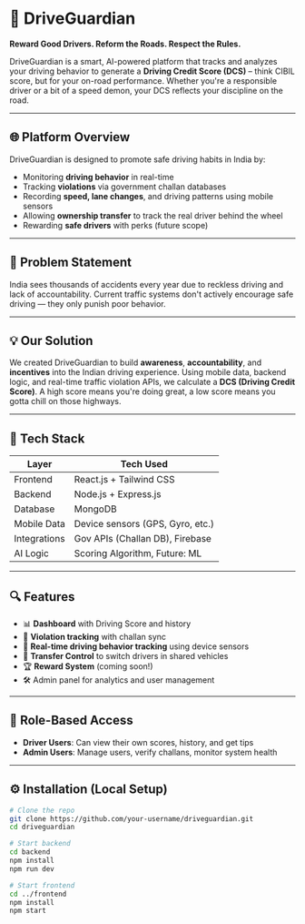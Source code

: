 # 🚗 DriveGuardian

**Reward Good Drivers. Reform the Roads. Respect the Rules.**

DriveGuardian is a smart, AI-powered platform that tracks and analyzes your driving behavior to generate a **Driving Credit Score (DCS)** – think CIBIL score, but for your on-road performance. Whether you're a responsible driver or a bit of a speed demon, your DCS reflects your discipline on the road.

---

## 🌐 Platform Overview

DriveGuardian is designed to promote safe driving habits in India by:

- Monitoring **driving behavior** in real-time
- Tracking **violations** via government challan databases
- Recording **speed, lane changes**, and driving patterns using mobile sensors
- Allowing **ownership transfer** to track the real driver behind the wheel
- Rewarding **safe drivers** with perks (future scope)

---

## 🧠 Problem Statement

India sees thousands of accidents every year due to reckless driving and lack of accountability. Current traffic systems don't actively encourage safe driving — they only punish poor behavior.

---

## 💡 Our Solution

We created DriveGuardian to build **awareness**, **accountability**, and **incentives** into the Indian driving experience. Using mobile data, backend logic, and real-time traffic violation APIs, we calculate a **DCS (Driving Credit Score)**. A high score means you're doing great, a low score means you gotta chill on those highways.

---

## 🔧 Tech Stack

| Layer        | Tech Used                      |
|--------------|--------------------------------|
| Frontend     | React.js + Tailwind CSS        |
| Backend      | Node.js + Express.js           |
| Database     | MongoDB                        |
| Mobile Data  | Device sensors (GPS, Gyro, etc.) |
| Integrations | Gov APIs (Challan DB), Firebase |
| AI Logic     | Scoring Algorithm, Future: ML  |

---

## 🔍 Features

- 📊 **Dashboard** with Driving Score and history
- 🧾 **Violation tracking** with challan sync
- 📱 **Real-time driving behavior tracking** using device sensors
- 👥 **Transfer Control** to switch drivers in shared vehicles
- 🏆 **Reward System** (coming soon!)
- 🛠️ Admin panel for analytics and user management

---

## 🔐 Role-Based Access

- **Driver Users**: Can view their own scores, history, and get tips
- **Admin Users**: Manage users, verify challans, monitor system health

---

## ⚙️ Installation (Local Setup)

```bash
# Clone the repo
git clone https://github.com/your-username/driveguardian.git
cd driveguardian

# Start backend
cd backend
npm install
npm run dev

# Start frontend
cd ../frontend
npm install
npm start
